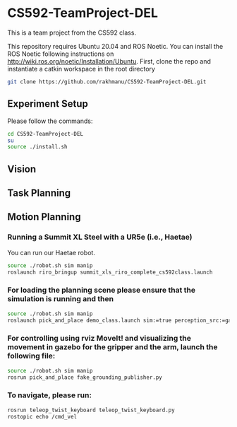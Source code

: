 # CS592-TeamProject-DEL
This is a team project from the CS592 class.   

This repository requires Ubuntu 20.04 and ROS Noetic. You can install the ROS Noetic following instructions on http://wiki.ros.org/noetic/Installation/Ubuntu.
First, clone the repo and instantiate a catkin workspace in the root directory
~~~~bash
git clone https://github.com/rakhmanu/CS592-TeamProject-DEL.git
~~~~
## Experiment Setup
Please follow the commands: 
~~~~bash
cd CS592-TeamProject-DEL
su
source ./install.sh
~~~~

## Vision 
## Task Planning 

## Motion Planning

### Running a Summit XL Steel with a UR5e (i.e., Haetae)
You can run our Haetae robot.
~~~~bash
source ./robot.sh sim manip
roslaunch riro_bringup summit_xls_riro_complete_cs592class.launch
~~~~
### For loading the planning scene please ensure that the simulation is running and then
~~~~bash
source ./robot.sh sim manip
roslaunch pick_and_place demo_class.launch sim:=true perception_src:=gazebo
~~~~
### For controlling using rviz MoveIt! and visualizing the movement in gazebo for the gripper and the arm, launch the following file:
~~~~bash
source ./robot.sh sim manip
rosrun pick_and_place fake_grounding_publisher.py
~~~~

### To navigate, please run:

~~~~bash
rosrun teleop_twist_keyboard teleop_twist_keyboard.py
rostopic echo /cmd_vel
~~~~


